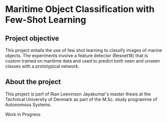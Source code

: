 Maritime Object Classification with Few-Shot Learning
==============================

## Project objective
This project entails the use of few shot learning to classify images of marine objects. The experiments involve a feature detector (Resnet18) that is custom trained on maritime data and used to predict both seen and unseen classes with a prototypical network.

## About the project
This project is part of Rian Leevinson Jayakumar's master thesis at the Technical University of Denmark as part of the M.Sc. study programme of Autonomous Systems.

Work in Progress


